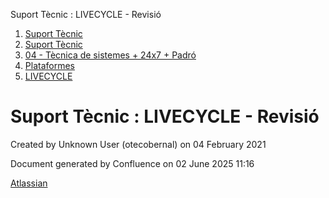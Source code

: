 Suport Tècnic : LIVECYCLE - Revisió  

1.  [Suport Tècnic](index.html)
2.  [Suport Tècnic](13893782.html)
3.  [04 - Tècnica de sistemes + 24x7 + Padró](26313202.html)
4.  [Plataformes](Plataformes_41520520.html)
5.  [LIVECYCLE](LIVECYCLE_41520878.html)

Suport Tècnic : LIVECYCLE - Revisió
===================================

Created by Unknown User (otecobernal) on 04 February 2021

Document generated by Confluence on 02 June 2025 11:16

[Atlassian](http://www.atlassian.com/)